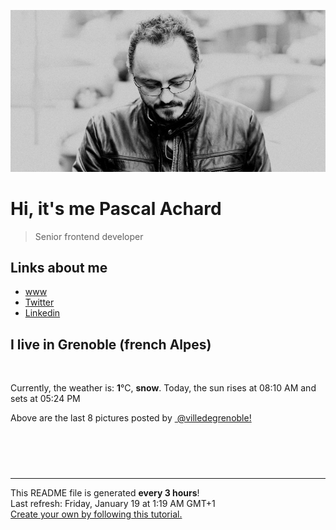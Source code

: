 ![Pascal Achard](./images/photo-pascal-achard.jpg)
# Hi, it's me Pascal Achard
> Senior frontend developer

## Links about me
- [www](https://www.pascal-achard.com)
- [Twitter](https://twitter.com/botmaster)
- [Linkedin](http://www.linkedin.com/in/pascal-achard)


## I live in Grenoble (french Alpes)
<img src="https://openweathermap.org/img/wn/13n@2x.png" alt="">

Currently, the weather is: **1**°C, **snow**.
Today, the sun rises at 08:10 AM and sets at 05:24 PM

Above are the last 8 pictures posted by <a href="https://www.instagram.com/villedegrenoble/" target="_blank"><img alt="" src="https://upload.wikimedia.org/wikipedia/commons/thumb/e/e7/Instagram_logo_2016.svg/1024px-Instagram_logo_2016.svg.png" width="20"/> @villedegrenoble!</a>

<p style="display: flex; flex-wrap: wrap; gap: 20px;">
        <img src="https://cdn1.picuki.com/hosted-by-instagram/q/0exhNuNYnjBcaS3SYdxKjf8F2vJ1Wg9SZ60STLepjSVmIR1vLHOapZA0mpCj4yRwKwVlASuRYzth7YMpWV9UDD17PUXeQb2JSDZV76udVemlvDdj8ZVgk7Y9LHQYbH6r%7C%7CscrVmGpNWwSDv5PHL%7C%7Clo7gX5v%7C%7CsbCgEpjuSKrVCkGZTjse3TO9%7C%7C2pYf5%7C%7CHSv1izv9QpcmkazXgpdAd4+pvlpDk1VOCtIc17q7VySKNBicMCv6K81Sa8H2QkaHp%7C%7CECKet8XCkONFui3rSzY57zz2F%7C%7C59EEIdvlqztEsjnJt429aXGId76N8A6ZfzSWkkGWlvqklPv6XslHPaSkGI%7C%7CmIUwGPRn+T8J7gprsigdcy8U%7C%7C%7C%7C69iXhbLPMRbJBcmooFf75S3X5IvuZBuMLkKZuCfsdxniW9xSfc7X20CFmQjpP3mLeLbBSGqm+gpCq8UjDiznT+AVoxZjt.jpeg" alt="" width="200"/>
        <img src="https://cdn1.picuki.com/hosted-by-instagram/q/0exhNuNYnjBcaS3SYdxKjf8F2vJ1Wg5SZ60STLepjSVmIR1vLHOapZA0mpCl6yRxIwVgFDeSYzth7YMoVl9ZAz19PELZSbaKSDtc7qqfUOrN1DVk9ZVmlL0xKnEabHKt9ccqXQmYdSgIGaYDG7uo%7C%7CesJ+fvqcjcFpjuMNbRCkDdttdCwFahlza4ls%7C%7Ce4kx2xu5xncG0MzWUiG0E8%7C%7C87ZpTQeWfrkf81wovU6FfkPjskM5fz6miKqEGBkeGFzUQ+RubTCnvpe1HOxMgo2+F6oT6pmNlwTm1GYpltkla0PsMiPEqBV1Lg9ta2KbUk2Dm87sDVPsbWc0SDOaj3+khYUymfswbKyevsZrZDpeN6HfI%7C%7CExgyUQIXzA5RoaC4hNNXPfGv5c9uhQpt909hrUqoA1BO28wTqOeWy0xssVGV1ojKqActZT%7C%7CmU9fyP00D+qw7DrwUxqOa4V6Fx0W4J9%7C%7Cyc2BR6LGTIEN1jIiPE6BYtF4MWJJ%7C%7Cuz8qGTa59RhA4LYAX9zmJ1MAMdg==.jpeg" alt="" width="200"/>
        <img src="https://cdn1.picuki.com/hosted-by-instagram/q/0exhNuNYnjBcaS3SYdxKjf8F2vJ1Wg9SZ60STLepjSVmIR1vLHOapZA0mpCl6yRxIwVgFDeSYzth7YsuUFxRCz19PEDXT7aPSDtd5qyeXerN0TBn95Jnk70yJXEdbXan8scqUwmYdSgIGaYDG7uo+qhT5aGuO1lQpzaEW+oR9z5G7NCnV6xhz580r6GDhx+oucoyIDND%7C%7CHg1JU46o9CUqTUHGsv+MfF3pLUqF+dfzPgL6NDhkyblO1sDbnlzFBKpvdPgp9ETgQb7c3M9%7C%7C2z6ZoYKfk9OlnSaljcQ9I8titj1edgr0PkHsqHURGM4VGly+jl0ucCQoxqfRUSAjm1m+jX95rDkXNoH87vRYKC5EIjNgnONbbLcQ%7C%7CYZG3UHXayGbH7aBMW+Mv1WvoljLdFh%7C%7CW2F8VK7QIPTxTBwFQxy0ASNBZR6QvbQ3KKzq1j%7C%7CizrIrwJmxpmaXeQI7g0bzcuO1hVyfSGeB5sab2I=.jpeg" alt="" width="200"/>
        <img src="https://cdn1.picuki.com/hosted-by-instagram/q/0exhNuNYnjBcaS3SYdxKjf8F2vJ1Wg9SZ60STLepjSVmIR1vLHOapZA0mpCl6yRxIwVgFDeSYzth7YgrVlpWDz19PEDXTrKITT5S6qqYV+rN1TRu9JBmlLw0KXcXY3Cu8cssUgmYdSgIGaYDG7uo+qhT5aGuO1lQpTb9d7JGmC4E5ZObS6olhMF4pJ2Jg3Tt%7C%7C9kiJzJE5m4vMAQrptqO52hEX%7C%7CD+O8BnsaBwVLYBxMQK5qnRlSaHEmw+Jj8uRHagtIj+kOYA2Cv8YhchzE+KFJtjDnQhsHydnE93t4gj1aSNBdxuiekZkIH2bSAEXG428Fk71p26qCDMa2is4EhX2j3+2JrlX9oPvrjUIumzT+K64hXtO576OepibD9cJLmFdxGObfa1BZ8Uw81AFKUeh2GU9iflcZTM2ENUC2xA0yOyLadDVvie4aqO2X3b0BDcqUoapsSWLJAF4VhP1%7C%7CGarwl+JCqTJOxsa2OGn28sEeFTeLqVxpyHPrwU.jpeg" alt="" width="200"/>
        <img src="https://cdn1.picuki.com/hosted-by-instagram/q/0exhNuNYnjBcaS3SYdxKjf8F2vJ1Wg9SZ60STLepjSVmIR1vLHOapZA0mpCl6yRxIwVgFDeSYzth7YkpWFxVAz19PEDXQbaISzdX766YXerN0DBh9pBhlbYxLHYbYnCn9MEpVQmYdSgIGaYDG7uo+qhT5aGuO1lQpTb9d7JGmC4E5ZObS6olhMF4pJ2Jg3Tt%7C%7C9kiJzJE5m4vMAQrptqO52hEX%7C%7CD+O8BnsaBwVLYBxMQK5qnRlSaHEmw+Jj8uRHagtIj+kOYA2DLhbQUz+nWgYqg0DnRTt2bq4yB3t4gj1aSNBdxuiekZkIH2bSAEXG428Fk71p26qCDMa2is4EhX2j3+2JrlX9oPvrjUIuSyYfq64TvHdJzqE+5iSj9cJLmFdxGObfa1BZ8Uw81AFKUeh2GU9ie7e4qi5AZpD3hehC2TNqR2QNayzJbzplvZoBSWqwxipcCqVONRkU5t882arwl+JCqTJO0WHRKDn28sEeFTeLqVxpyHPrwU.jpeg" alt="" width="200"/>
        <img src="https://cdn1.picuki.com/hosted-by-instagram/q/0exhNuNYnjBcaS3SYdxKjf8F2vJ1Wg5SZ60STLepjSVmIR1vLHOapZA0mpCl6yRxIwVgFDeSYzth7YgtUltSCD19PEDXTrSNTT5S6qqdXOrN1jVm8JFpnLY1JXYcZneu9sQvUgmYdSgIGaYDG7uo+qhT5aGuO1lQpzaEW+oR9z5G7NCnV6xhz580r6GDhx+ouMoyIDND%7C%7CHg1JU46o9CUqTUHGsv+MfF3pLUqF+dVzPgL6NDhkyblAzgkbDYoNBHJ467gp7Ym0RC5WnM9%7C%7C2z6ZoYKfk9OlnSaljcQ9I8titj1edgr0PkHsqHURGM4VGly+jl0uceSowqdRkSYjG1YyDX85rTiX+QX9LrRYKC5EIjNgnONbbLcQ%7C%7CYZG3UHXayGbH7aAtCOItpMpMZMP8t4%7C%7C3GRqS6LS5f2+QonAjFc0BHZLYJIYcK7562g+G75hTrIrwJmxpmaXpZ%7C%7CnH0bzcuO1hVyfSGeB5sab2I=.jpeg" alt="" width="200"/>
        <img src="https://cdn1.picuki.com/hosted-by-instagram/q/0exhNuNYnjBcaS3SYdxKjf8F2vJ1Wg9SZ60STLepjSVmIR1vLHOapZA0mpCl6yRxIwVgFDeSYzth7IIuVF1UCj19PEDdTrGASjpU6q2bXOzN2zNi8JFmlLk3LHwdYX6n8cUlXAmYdSgIGaYDG7uo+qhT5aGuO1lQpzb9d7JGmC4E5ZPiZ6x29Zk0v7GEj0Xx7oolaT5O9T9sdgcrptPTpCkeXfPiM8M6pq56AIgCifgG6vuzynXrV1IkeFFxHzPCoJ%7C%7CDzLxa1HXNc20Zw16ta4oyGgobhVjmljkA449+n6SDFaxMn%7C%7C07s%7C%7C2AATNBVmtUpBVtmJGCnCbUNU2z9hB950HJ7LmIa9Ask4LeP8bJeu%7C%7CQnA%7C%7CxK+L6UehoEyhCA%7C%7C%7C%7CUBBKJZvq+WpgJqapJPsBA0Xac5RXrIpXT9hFWImV60DKgK8tKbc2tyJqA%7C%7ClzvuguZpA40tJu2U6Qax1sApJCszCMqL1+AOsZMBCff3Q16EI0VJeg=.jpeg" alt="" width="200"/>
        <img src="https://cdn1.picuki.com/hosted-by-instagram/q/0exhNuNYnjBcaS3SYdxKjf8F2vJ1Wg5SZ60STLepjSVmIR1vLHOapZA0mpCl6yRxIwVgFDeSYzth7IIvWV9VAj19PEHZQbSPTzdQ7a6aVubN0jZu%7C%7CJdolLcxJXIWY3+o8MooUwmYdSgIGaYDG7uo+qhT5aGuO1lQpzaEW+oR9z5G7NCnV6xhz580r6GDhx+ouMoyIDND%7C%7CHg1JU46o9CUqTUHGsv+MfF3pLUqF+dVzPgL6NDhkyblCTgDdG1ZIxKmmNvgp6NVgQ+xV3M9%7C%7C2z6ZoYKfk9OlnSaljcQ9I8titj1edgr0PkHsqHURGM4VGly+jl0uceTjQ7VRVSqjm1myDX+yLjkXcoT8rjBYKC5EIjNgnONbbLcQ%7C%7CYZG3UHXayGbH7aA96wHv1gz7lWH%7C%7C9I+A2G6DS+V5rX+ypkMTR6iBeZNMQiEO7M076x3WGFrxzIrwJmxpmaXpAJ6wwbzcuO1hVyfSGeB5sab2I=.jpeg" alt="" width="200"/>
</p>

------------
<p>This README file is generated <b>every 3 hours</b>!
    <br />Last refresh: Friday, January 19 at 1:19 AM GMT+1
    <br /><a href="https://medium.com/@th.guibert/how-to-create-a-self-updating-readme-md-for-your-github-profile-f8b05744ca91">Create your own by following this tutorial.</a>
</p>
<p><a href="https://github.com/botmaster/botmaster/actions/workflows/main.yaml"><img alt="" src="https://github.com/botmaster/botmaster/actions/workflows/main.yaml/badge.svg" /></a></p>

